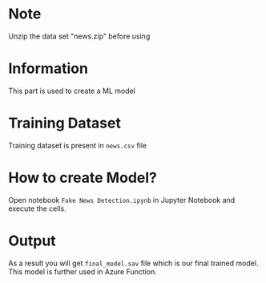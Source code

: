 # Note
Unzip the data set "news.zip" before using 

# Information
This part is used to create a ML model

# Training Dataset
Training dataset is present in `news.csv` file

# How to create Model?
Open notebook `Fake News Detection.ipynb` in Jupyter Notebook and execute the cells.

# Output
As a result you will get `final_model.sav` file which is our final trained model.
This model is further used in Azure Function.
